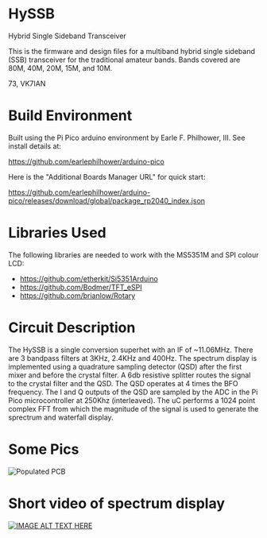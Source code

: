 # HySSB
Hybrid Single Sideband Transceiver

This is the firmware and design files for a multiband hybrid single sideband (SSB) transceiver for the traditional amateur bands. Bands covered are 80M, 40M, 20M, 15M, and 10M.

73, VK7IAN

# Build Environment

Built using the Pi Pico arduino environment by Earle F. Philhower, III. See install details at:

https://github.com/earlephilhower/arduino-pico


Here is the "Additional Boards Manager URL" for quick start:

https://github.com/earlephilhower/arduino-pico/releases/download/global/package_rp2040_index.json

# Libraries Used
The following libraries are needed to work with the MS5351M and SPI colour LCD:
 * https://github.com/etherkit/Si5351Arduino
 * https://github.com/Bodmer/TFT_eSPI
 * https://github.com/brianlow/Rotary

# Circuit Description

The HySSB is a single conversion superhet with an IF of ~11.06MHz. There are 3 bandpass filters at 3KHz, 2.4KHz and 400Hz. The spectrum display is implemented using a quadrature sampling detector (QSD) after the first mixer and before the crystal filter. A 6db resistive splitter routes the signal to the crystal filter and the QSD. The QSD operates at 4 times the BFO frequency. The I and Q outputs of the QSD are sampled by the ADC in the Pi Pico microcontroller at 250Khz (interleaved). The uC performs a 1024 point complex FFT from which the magnitude of the signal is used to generate the sprectrum and waterfall display.

# Some Pics

![Populated PCB](/HySSB_Populated_PCB.jpg?raw=true "PCB")

# Short video of spectrum display

[![IMAGE ALT TEXT HERE](https://img.youtube.com/vi/Xhs8i59NhmU/0.jpg)](https://www.youtube.com/watch?v=Xhs8i59NhmU)
